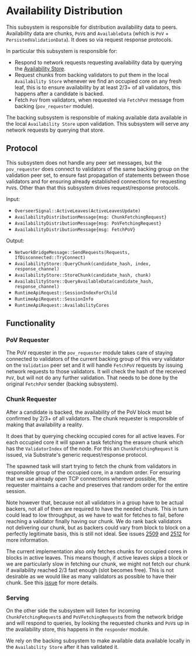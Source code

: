 # Availability Distribution

This subsystem is responsible for distribution availability data to peers. Availability data are chunks, `PoV`s and
`AvailableData` (which is `PoV` + `PersistedValidationData`). It does so via request response protocols.

In particular this subsystem is responsible for:

- Respond to network requests requesting availability data by querying the [Availability
  Store](../utility/availability-store.md).
- Request chunks from backing validators to put them in the local `Availability Store` whenever we find an occupied core
  on any fresh leaf, this is to ensure availability by at least 2/3+ of all validators, this happens after a candidate
  is backed.
- Fetch `PoV` from validators, when requested via `FetchPoV` message from backing (`pov_requester` module).

The backing subsystem is responsible of making available data available in the local `Availability Store` upon
validation. This subsystem will serve any network requests by querying that store.

## Protocol

This subsystem does not handle any peer set messages, but the `pov_requester` does connect to validators of the same
backing group on the validation peer set, to ensure fast propagation of statements between those validators and for
ensuring already established connections for requesting `PoV`s. Other than that this subsystem drives request/response
protocols.

Input:

- `OverseerSignal::ActiveLeaves(ActiveLeavesUpdate)`
- `AvailabilityDistributionMessage{msg: ChunkFetchingRequest}`
- `AvailabilityDistributionMessage{msg: PoVFetchingRequest}`
- `AvailabilityDistributionMessage{msg: FetchPoV}`

Output:

- `NetworkBridgeMessage::SendRequests(Requests, IfDisconnected::TryConnect)`
- `AvailabilityStore::QueryChunk(candidate_hash, index, response_channel)`
- `AvailabilityStore::StoreChunk(candidate_hash, chunk)`
- `AvailabilityStore::QueryAvailableData(candidate_hash, response_channel)`
- `RuntimeApiRequest::SessionIndexForChild`
- `RuntimeApiRequest::SessionInfo`
- `RuntimeApiRequest::AvailabilityCores`

## Functionality

### PoV Requester

The PoV requester in the `pov_requester` module takes care of staying connected to validators of the current backing
group of this very validator on the `Validation` peer set and it will handle `FetchPoV` requests by issuing network
requests to those validators. It will check the hash of the received `PoV`, but will not do any further validation. That
needs to be done by the original `FetchPoV` sender (backing subsystem).

### Chunk Requester

After a candidate is backed, the availability of the PoV block must be confirmed by 2/3+ of all validators. The chunk
requester is responsible of making that availability a reality.

It does that by querying checking occupied cores for all active leaves. For each occupied core it will spawn a task
fetching the erasure chunk which has the `ValidatorIndex` of the node. For this an `ChunkFetchingRequest` is issued, via
Substrate's generic request/response protocol.

The spawned task will start trying to fetch the chunk from validators in responsible group of the occupied core, in a
random order. For ensuring that we use already open TCP connections wherever possible, the requester maintains a cache
and preserves that random order for the entire session.

Note however that, because not all validators in a group have to be actual backers, not all of them are required to have
the needed chunk. This in turn could lead to low throughput, as we have to wait for fetches to fail, before reaching a
validator finally having our chunk. We do rank back validators not delivering our chunk, but as backers could vary from
block to block on a perfectly legitimate basis, this is still not ideal. See issues
[2509](https://github.com/paritytech/pezkuwi/issues/2509) and
[2512](https://github.com/paritytech/pezkuwi/issues/2512) for more information.

The current implementation also only fetches chunks for occupied cores in blocks in active leaves. This means though, if
active leaves skips a block or we are particularly slow in fetching our chunk, we might not fetch our chunk if
availability reached 2/3 fast enough (slot becomes free). This is not desirable as we would like as many validators as
possible to have their chunk. See this [issue](https://github.com/paritytech/pezkuwi/issues/2513) for more details.


### Serving

On the other side the subsystem will listen for incoming `ChunkFetchingRequest`s and `PoVFetchingRequest`s from the
network bridge and will respond to queries, by looking the requested chunks and `PoV`s up in the availability store,
this happens in the `responder` module.

We rely on the backing subsystem to make available data available locally in the `Availability Store` after it has
validated it.

